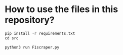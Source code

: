 # How to use the files in this repository?

```python
pip install -r requirements.txt
cd src
```

```python
python3 run F1scraper.py
```
